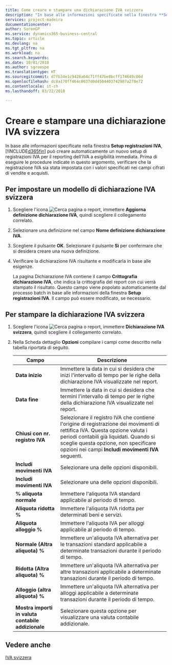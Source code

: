 ```yaml
---
title: Come creare e stampare una dichiarazione IVA svizzera
description: "In base alle informazioni specificate nella finestra **Setup registrazioni IVA**, Business Central può creare automaticamente un nuovo setup di registrazioni IVA per il reporting dell'IVA a esigibilità immediata. Prima di eseguire le procedure indicate in questo argomento, verificare che la registrazione IVA sia stata impostata con i valori specificati nei campi cifrati di vendite e acquisti."
services: project-madeira
documentationcenter: 
author: SorenGP
ms.service: dynamics365-business-central
ms.topic: article
ms.devlang: na
ms.tgt_pltfrm: na
ms.workload: na
ms.search.keywords: 
ms.date: 10/01/2018
ms.author: sgroespe
ms.translationtype: HT
ms.sourcegitcommit: d7fb34e1c9428a64c71ff47be8bcff174649c00d
ms.openlocfilehash: dc8a170ff464c0637d0d4504403742987a278e72
ms.contentlocale: it-ch
ms.lasthandoff: 03/22/2018

---
```

# <a name="create-and-print-a-swiss-vat-statement"></a>Creare e stampare una dichiarazione IVA svizzera
In base alle informazioni specificate nella finestra **Setup registrazioni IVA**, [!INCLUDE[d365fin](../../includes/d365fin_md.md)] può creare automaticamente un nuovo setup di registrazioni IVA per il reporting dell'IVA a esigibilità immediata. Prima di eseguire le procedure indicate in questo argomento, verificare che la registrazione IVA sia stata impostata con i valori specificati nei campi cifrati di vendite e acquisti.  

## <a name="to-set-up-a-swiss-vat-statement-template"></a>Per impostare un modello di dichiarazione IVA svizzera  

1.  Scegliere l'icona ![Cerca pagina o report](../../media/ui-search/search_small.png "icona Cerca pagina o report"), immettere **Aggiorna definizione dichiarazione IVA**, quindi scegliere il collegamento correlato.  
2.  Selezionare una definizione nel campo **Nome definizione dichiarazione IVA**.
3.  Scegliere il pulsante **OK**. Selezionare il pulsante **Sì** per confermare che si desidera creare una nuova definizione.  
4.  Verificare la dichiarazione IVA risultante e modificarla in base alle esigenze.  

     La pagina Dichiarazione IVA contiene il campo **Crittografia dichiarazione IVA**, che indica la crittografia del report con cui verrà stampato il risultato. Questo campo viene popolato automaticamente dal processo batch in base alle informazioni della finestra **Setup registrazioni IVA**. Il campo può essere modificato, se necessario.  

## <a name="to-print-the-swiss-vat-statement"></a>Per stampare la dichiarazione IVA svizzera  

1.  Scegliere l'icona ![Cerca pagina o report](../../media/ui-search/search_small.png "icona Cerca pagina o report"), immettere **Dichiarazione IVA svizzera**, quindi scegliere il collegamento correlato.  
2.  Nella Scheda dettaglio **Opzioni** compilare i campi come descritto nella tabella riportata di seguito.  

    |Campo|Descrizione|  
    |---------------------------------|---------------------------------------|  
    |**Data inizio**|Immettere la data in cui si desidera che inizi l'intervallo di tempo per le righe della dichiarazione IVA visualizzate nel report.|  
    |**Data fine**|Immettere la data in cui si desidera che termini l'intervallo di tempo per le righe della dichiarazione IVA visualizzate nel report.|  
    |**Chiusi con nr. registro IVA**|Selezionare il registro IVA che contiene l'origine di registrazione dei movimenti di rettifica IVA. Questa opzione valuta i periodi contabili già liquidati. Quando si sceglie questa opzione, non specificare opzioni nei campi **Includi movimenti IVA** seguenti.|  
    |**Includi movimenti IVA**|Selezionare una delle opzioni disponibili.|  
    |**Includi movimenti IVA**|Selezionare una delle opzioni disponibili.|  
    |**% aliquota normale**|Immettere l'aliquota IVA standard applicabile al periodo di tempo.|  
    |**Aliquota ridotta %**|Immettere l'aliquota IVA ridotta per determinati beni e servizi.|  
    |**Aliquota alloggio %**|Immettere l'aliquota IVA per alloggi applicabile al periodo di tempo.|  
    |**Normale (Altra aliquota) %**|Immettere un'aliquota IVA alternativa per le transazioni standard applicabile a determinate transazioni durante il periodo di tempo.|  
    |**Ridotta (Altra aliquota) %**|Immettere un'aliquota IVA alternativa per altre transazioni applicabile a determinate transazioni durante il periodo di tempo.|  
    |**Alloggio (altra aliquota) %**|Immettere un'aliquota IVA alternativa per alloggi applicabile a determinate transazioni durante il periodo di tempo.|  
    |**Mostra importi in valuta contabile addizionale**|Selezionare questa opzione per visualizzare una valuta contabile addizionale.|  

## <a name="see-also"></a>Vedere anche  
 [IVA svizzera](swiss-value-added-tax.md)

